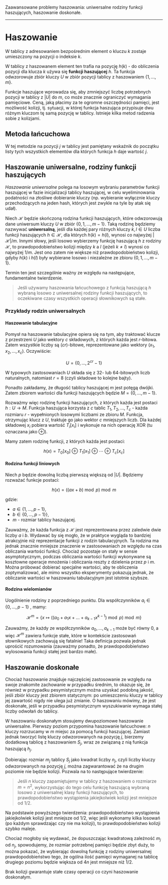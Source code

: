 Zaawansowane problemy haszowania: uniwersalne rodziny funkcji haszujących,
haszowanie doskonałe.

---

# Haszowanie

W tablicy z adresowaniem bezpośrednim element o kluczu $k$ zostaje umieszczony na pozycji o indeksie $k$.

W tablicy z haszowanem element ten trafia na pozycję $h(k)$ - do obliczenia pozycji dla klucza $k$ używa się __funkcji haszującej__ $h$. Ta funkcja odwzorowuje zbiór kluczy $U$ w zbiór pozycji tablicy z haszowaniem $\{ 1, \ldots, m \}$.

Funkcje haszujące wprowadza się, aby zmniejszyć liczbę potrzebnych pozycji w tablicy z $|U|$ do $m$, co może znacznie ograniczyć wymagania pamięciowe. Ceną, jaką płacimy za te ogromne oszczędności pamięci, jest możliwość kolizji, tj. sytuacji, w której funkcja haszująca przypisuje dwu różnym kluczom tę samą pozycję w tablicy. Istnieje kilka metod radzenia sobie z kolizjami.  

## Metoda łańcuchowa
W tej metodzie na pozycji $j$ w tablicy jest pamiętany wskaźnik do początku listy tych wszystkich elementów dla których funkcja $h$ daje wartość $j$.

## Haszowanie uniwersalne, rodziny funkcji haszujących
*Haszowanie uniwersalne* polega na losowym wybraniu parametrów funkcji haszującej w fazie inicjalizacji tablicy haszującej, w celu wyeliminowania podatności na złośliwe dobieranie kluczy (np. wybieranie wyłącznie kluczy przechodzących na jeden hash, których jest zwykle na tyle by atak się udał).  

Niech $\mathcal{H}$ będzie skończoną rodzina funkcji haszujących, które odwzorowują dane uniwersum kluczy $U$ w zbiór $\{0, 1, \dots, m-1\}$. Taką rodzinę będziemy nazwywać __uniwersalną__, jeśli dla każdej pary różnych kluczy $k,l \in U$ liczba funkcji haszujących $h \in \mathcal{H}$, dla których $h(k) = h(l)$, wynosi co najwyżej $|\mathcal{H}|/m$. Innymi słowy, jeśli losowo wybierzemy funkcję haszującą $h$ z rodziny $\mathcal{H}$, to prawdopodobieństwo kolizji między $k$ a $l$ (jeżeli $k \neq l$) wynosi co najwyżej $1/m$. Jest ono zatem nie większe niż prawdopodobieństwo kolizji, gdyby $h(k)$ i $h(l)$ były wybierane losowo i niezależne ze zbioru $\{0, 1, \dots, m-1\}$.  

Termin ten jest szczególnie ważny ze względu na następujące, fundamentalne twierdzenie.

>Jeśli używamy haszowania łańcuchowego z funkcją haszującą $h$ wybraną losowo z uniwersalnej rodziny funkcji haszujących, to oczekiwane czasy wszystkich operacji słownikowych są stałe.

### Przykłady rodzin uniwersalnych

#### Haszowanie tabulacyjne
Pomysł na haszowanie tabulacyjne opiera się na tym, aby traktować klucze z przestrzeni $U$ jako wektory $c$ składowych, z których każda jest $r$-bitowa. Zatem wszystkie liczby są $(cr)$-bitowe, reprezentowane jako wektory $(x_1, x_2, \dots, x_c)$. Oczywiście:

$$U=\{0, \dots, 2^{cr}−1\}$$

W typowych zastosowaniach $U$ składa się z $32$- lub $64$-bitowych liczb naturalnych, natomiast $r = 8$ (czyli składowe to kolejne bajty).

Ponadto zakładamy, że długość tablicy haszującej $m$ jest potęgą dwójki. Zatem zbiorem wartości dla funkcji haszujących będzie $M = \{0, \ldots, m-1\}$.

Rozważmy więc rodzinę funkcji haszujących, z których każda jest postaci $h: U \rightarrow M$. Funkcja haszująca korzysta z $c$ tablic $T_1, T_2, \dots, T_c$ - każda rozmiaru $r$ - wypełnionych losowymi liczbami ze zbioru $M$. Funkcja, otrzymując klucz z $U$, traktuje go jako wektor $c$ mniejszych liczb. Dla każdej składowej $x_i$ pobiera wartość $T_i[x_i]$ i wykonuje na nich operację XOR (tu oznaczana jako $\oplus$).

Mamy zatem rodzinę funkcji, z których każda jest postaci:

$$h(x) = T_0[x_0]\ \oplus\ T_1[x_1]\ \oplus\ \cdots\ \oplus\ T_c[x_c]$$

#### Rodzina funkcji liniowych
Niech $p$ będzie dowolną liczbą pierwszą większą od $|U|$. Będziemy rozważać funkcje postaci:

$$h(x) = ((ax + b) \bmod p) \bmod m$$

gdzie:
* $a \in \{1, \dots,p-1\}$,
* $b \in \{0, \dots, p-1\}\}$,
* $m$ - rozmiar tablicy haszującej.

Zauważmy, że każda funkcja z $\mathcal{H}$ jest reprezentowana przez zaledwie dwie liczby $a$ i $b$. Wydawać by się mogło, że w praktyce wygląda to bardziej atrakcyjnie niż reprezentacje funkcji z rodzin tabulacyjnych. Ta rodzina ma jednak znacznie mniejsze znaczenie w zastosowaniach ze względu na czas obliczania wartości funkcji. Chociaż pozostaje on stały w sensie asymptotycznym, podczas obliczania wartości funkcji wykonywane są kosztowne operacje mnożenia i obliczania reszty z dzielenia przez $p$ i $m$. Można próbować dobierać specjalne wartości, aby te obliczenia zoptymalizować, ale mimo wszystko eksperymenty pokazują jednak, że obliczanie wartości w haszowaniu tabulacyjnym jest istotnie szybsze.

#### Rodzina wielomianów
Uogólnienie rodziny z poprzedniego punktu. Dla współczynników $a_i \in \{0, \dots, p-1\}$ , mamy:

  $$\mathcal{H}^m = \{ x \mapsto \left((a_0 + a_1 x + \dots + a_{k-1}x^{k-1})\bmod p \right) \bmod m \}$$

Zauważmy, że każdy ze współczynników $a_0, \ldots, a_{k-1}$ może być równy $0$, a więc $\mathcal{H}^m$ zawiera funkcje stałe, które w kontekście zastosowań słownikowych zachowują się fatalnie! Taka definicja pozwala jednak uprościć rozumowania (zauważmy ponadto, że prawdopodobieństwo wylosowania funkcji stałej jest bardzo małe).

## Haszowanie doskonałe

Chociaż haszowanie znajduje najczęściej zastosowanie ze względu na swoje znakomite zachowanie w przypadku średnim, to okazuje się, że również w przypadku pesymistycznym można uzyskać podobną jakość, jeśli zbiór kluczy jest zbiorem statycznym: po umieszczeniu kluczy w tablicy jej zawartość nigdy nie ulega już zmianie. O haszowaniu mówimy, że jest doskonałe, jeśli w przypadku pesymistycznym wyszukiwanie wymaga stałej liczby odwołań do tablicy.  

W haszowaniu doskonałym stosujemy dwupoziomowe haszowanie uniwersalne. Pierwszy poziom przypomina haszowanie łańcuchowe: $n$ kluczy rozrzucamy w $m$ miejsc za pomocą funkcji haszującej. Zamiast jednak tworzyć listę kluczy odwzorowanych na pozycję $j$, bierzemy dodatkową tablicę z haszowaniem $S_j$, wraz ze związaną z nią funkcja haszującą $h_j$.  

Dobierając rozmiar $m_j$ tablicy $S_j$ jako kwadrat liczby $n_j$, czyli liczby kluczy odwzorowanych na pozycję $j$, można zagwarantować że na drugim poziomie nie będzie kolizji. Pozwala na to następujące twierdzenie:

>Jeśli $n$ kluczy zapamiętujemy w tablicy z haszowaniem o rozmiarze $m = n^2$, wykorzystując do tego celu funkcję haszującą wybraną losowo z uniwersalnej klasy funkcji haszujących, to prawdopodobieństwo wystąpienia jakiejkolwiek kolizji jest mniejsze od $1/2$.

Na podstawie powyższego twierdzenia: prawdopodobieństwo wystąpienia jakiejkolwiek kolizji jest mniejsze od $1/2$, więc jeśli wykonamy kilka losowań (po każdym sprawdzając czy nie ma kolizji), to prawdopodobieństwo kolizji szybko maleje.

Chociaż mogłoby się wydawać, że dopuszczając kwadratową zależność $m_j$ od $n_j$, spowodujemy, że rozmiar potrzebnej pamięci będzie zbyt duży, to można pokazać, że wybierając dowolną funkcję z rodziny uniwersalnej prawdopodobieństwo tego, że ogólna ilość pamięci wymaganej na tablicę drugiego poziomu będzie większa od $4n$ jest mniejsze niż $1/2$.  

Brak kolizji gwarantuje stałe czasy operacji co czyni haszowanie doskonałym.
